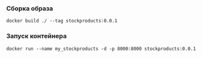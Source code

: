 ### Сборка образа

```
docker build ./ --tag stockproducts:0.0.1
```

### Запуск контейнера

```
docker run --name my_stockproducts -d -p 8000:8000 stockproducts:0.0.1
```